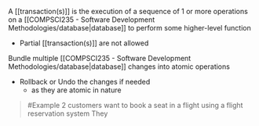 A [[transaction(s)]] is the execution of a sequence of 1 or more operations on a [[COMPSCI235 - Software Development Methodologies/database|database]] to perform some higher-level function
- Partial [[transaction(s)]] are not allowed

Bundle multiple [[COMPSCI235 - Software Development Methodologies/database|database]] changes into atomic operations
- Rollback or Undo the changes if needed
	- as they are atomic in nature

>	#Example 
>	2 customers want to book a seat in a flight using a flight reservation system
>	They 